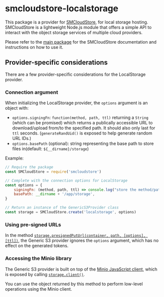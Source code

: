 # smcloudstore-localstorage

This package is a provider for [SMCloudStore](https://github.com/ItalyPaleAle/SMCloudStore), for local storage hosting. SMCloudStore is a lightweight Node.js module that offers a simple API to interact with the object storage services of multiple cloud providers.

Please refer to the [main package](https://github.com/ItalyPaleAle/SMCloudStore) for the SMCloudStore documentation and instructions on how to use it.

## Provider-specific considerations

There are a few provider-specific considerations for the LocalStorage provider.

### Connection argument

When initializing the LocalStorage provider, the `options` argument is an object with:

- `options.signingFn`: `function(method, path, ttl)` returning a `String` (which can be promised) which returns a publically accessible URL to download/upload from/to the specified path. It should also only last for `ttl` seconds. (`generateRandUid()` is exposed to help generate random URL IDs.)
- `options.basePath` (optional): string representing the base path to store files in(default: ``${__dirname}/storage``)

Example:

````js
// Require the package
const SMCloudStore = require('smcloudstore')

// Complete with the connection options for LocalStorage
const options = {
    signingFn: (method, path, ttl) => console.log("store the method/path/ttl combo in a DB for later use with a generic route"),
    basePath: __dirname + '/app/storage',
}

// Return an instance of the GenericS3Provider class
const storage = SMCloudStore.create('localstorage', options)
````

### Using pre-signed URLs

In the method [`storage.presignedPutUrl(container, path, [options], [ttl])`](https://italypaleale.github.io/SMCloudStore/classes/generic_s3.generics3provider.html#presignedputurl), the Generic S3 provider ignores the `options` argument, which has no effect on the generated tokens.

### Accessing the Minio library

The Generic S3 provider is built on top of the [Minio JavaScript client](https://github.com/minio/minio-js), which is exposed by calling [`storage.client()`](https://italypaleale.github.io/SMCloudStore/classes/generic_s3.generics3provider.html#client).

You can use the object returned by this method to perform low-level operations using the Minio client.
